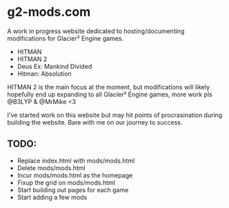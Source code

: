 # g2-mods.com

A work in progress website dedicated to hosting/documenting modifications for Glacier² Engine games.

- HITMAN
- HITMAN 2
- Deus Ex: Mankind Divided
- Hitman: Absolution

HITMAN 2 is the main focus at the moment, but modifications will likely hopefully end up expanding to all Glacier² Engine games, more work pls @B3LYP & @MrMike <3

I've started work on this website but may hit points of procrasination during building the website. 
Bare with me on our journey to success.

## TODO: 
- Replace index.html with mods/mods.html
- Delete mods/mods.html
- Incur mods/mods.html as the homepage
- Fixup the grid on mods/mods.html
- Start building out pages for each game
- Start adding a few mods
